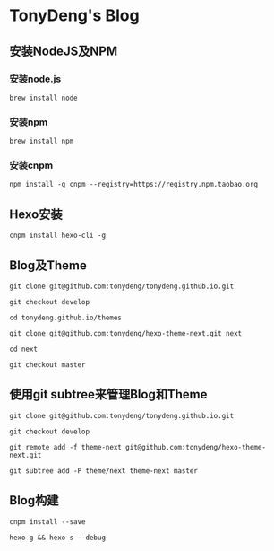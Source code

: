 # TonyDeng's Blog

## 安装NodeJS及NPM

### 安装node.js

```
brew install node
```

### 安装npm

```
brew install npm
```

### 安装cnpm

```
npm install -g cnpm --registry=https://registry.npm.taobao.org
```

## Hexo安装

```
cnpm install hexo-cli -g
```

## Blog及Theme

```
git clone git@github.com:tonydeng/tonydeng.github.io.git

git checkout develop

cd tonydeng.github.io/themes

git clone git@github.com:tonydeng/hexo-theme-next.git next

cd next

git checkout master
```

## 使用git subtree来管理Blog和Theme

```
git clone git@github.com:tonydeng/tonydeng.github.io.git

git checkout develop

git remote add -f theme-next git@github.com:tonydeng/hexo-theme-next.git

git subtree add -P theme/next theme-next master
```

## Blog构建

```
cnpm install --save

hexo g && hexo s --debug
```
